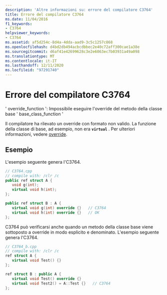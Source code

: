 ```yaml
---
description: 'Altre informazioni su: errore del compilatore C3764'
title: Errore del compilatore C3764
ms.date: 11/04/2016
f1_keywords:
- C3764
helpviewer_keywords:
- C3764
ms.assetid: af5d254c-8d4a-4dda-aad9-3c5c1257c868
ms.openlocfilehash: d4bd2db494acbcdbbec2e40c72aff300cae1a38e
ms.sourcegitcommit: d6af41e42699628c3e2e6063ec7b03931a49a098
ms.translationtype: MT
ms.contentlocale: it-IT
ms.lasthandoff: 12/11/2020
ms.locfileid: "97291740"
---
```

# <a name="compiler-error-c3764"></a>Errore del compilatore C3764

' override_function ': Impossibile eseguire l'override del metodo della classe base ' base_class_function '

Il compilatore ha rilevato un override con formato non valido. La funzione della classe di base, ad esempio, non era **`virtual`** . Per ulteriori informazioni, vedere [override](../../extensions/override-cpp-component-extensions.md).

## <a name="examples"></a>Esempio

L'esempio seguente genera l'C3764.

```cpp
// C3764.cpp
// compile with: /clr /c
public ref struct A {
   void g(int);
   virtual void h(int);
};

public ref struct B : A {
   virtual void g(int) override {}   // C3764
   virtual void h(int) override {}   // OK
};
```

C3764 può verificarsi anche quando un metodo della classe base viene sottoposto a override in modo esplicito e denominato. L'esempio seguente genera l'C3764.

```cpp
// C3764_b.cpp
// compile with: /clr /c
ref struct A {
   virtual void Test() {}
};

ref struct B : public A {
   virtual void Test() override {}
   virtual void Test2() = A::Test {}   // C3764
};
```
